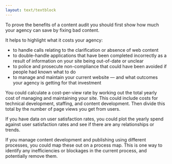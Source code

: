 ```yaml
---
layout: text/textblock
---
```

To prove the benefits of a content audit you should first show how much your agency can save by fixing bad content.

It helps to highlight what it costs your agency:
* to handle calls relating to the clarification or absence of web content
* to double-handle applications that have been completed incorrectly as a result of information on your site being out-of-date or unclear
* to police and prosecute non-compliance that could have been avoided if people had known what to do
* to manage and maintain your current website — and what outcomes your agency is getting for that investment

You could calculate a cost-per-view rate by working out the total yearly cost of managing and maintaining your site. This could include costs for technical development, staffing, and content development. Then divide this total by the number of page views you get from users.

If you have data on user satisfaction rates, you could plot the yearly spend against user satisfaction rates and see if there are any relationships or trends.

If you manage content development and publishing using different processes, you could map these out on a process map. This is one way to identify any inefficiencies or blockages in the current process, and potentially remove them.
